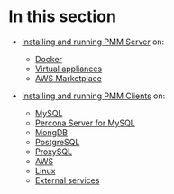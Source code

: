 # In this section

- [Installing and running PMM Server](server/) on:
    - [Docker](server/docker/)
    - [Virtual appliances](server/virtual-appliance/)
    - [AWS Marketplace](server/aws/)

- [Installing and running PMM Clients](client/) on:
    - [MySQL](client/mysql/)
    - [Percona Server for MySQL](client/percona-server/)
    - [MongDB](client/mongodb/)
    - [PostgreSQL](client/postgresql/)
    - [ProxySQL](client/proxysql/)
    - [AWS](client/aws/)
    - [Linux](client/linux/)
    - [External services](client/external/)
